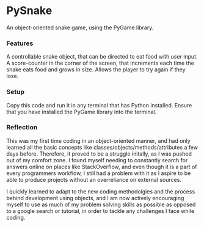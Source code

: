 # PySnake

An object-oriented snake game, using the PyGame library. 

### Features

A controllable snake object, that can be directed to eat food with user input.
A score-counter in the corner of the screen, that increments each time the snake eats food and grows in size.
Allows the player to try again if they lose.

### Setup

Copy this code and run it in any terminal that has Python installed.
Ensure that you have installed the PyGame library into the terminal.


### Reflection

This was my first time coding in an object-oriented manner, and had only learned all the basic concepts like classes/objects/methods/attributes a few days before.
Therefore, it proved to be a struggle initally, as I was pushed out of my comfort zone. I found myself needing to constantly search for answers online on places like StackOverflow, and even though it is a part of every programmers workflow, I still had a problem with it as I aspire to be able to produce projects without an overreliance on external sources.

I quickly learned to adapt to the new coding methodolgies and the process behind development using objects, and I am now actively encouraging myself to use as much of my problem solving skills as possible as opposed to a google search or tutorial, in order to tackle any challenges I face while coding.
